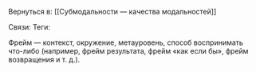 Вернуться в: [[Субмодальности — качества модальностей]]

Связи:
Теги:

Фрейм — контекст, окружение, метауровень, способ воспринимать что-либо (например, фрейм результата, фрейм «как если бы», фрейм возвращения и т. д.).
